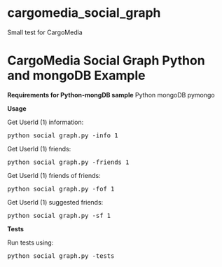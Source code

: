 # cargomedia_social_graph
Small test for CargoMedia

CargoMedia Social Graph Python and mongoDB Example
===========

**Requirements for Python-mongDB sample**
Python
mongoDB
pymongo

**Usage**

Get UserId (1) information:
<pre>
python social_graph.py -info 1
</pre>

Get UserId (1) friends:
<pre>
python social_graph.py -friends 1
</pre>

Get UserId (1) friends of friends:
<pre>
python social_graph.py -fof 1
</pre>

Get UserId (1) suggested friends:
<pre>
python social_graph.py -sf 1
</pre>

**Tests**

Run tests using:
<pre>
python social_graph.py -tests
</pre>